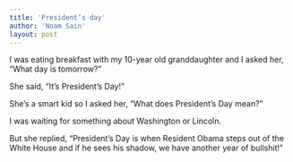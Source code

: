 ```yaml
---
title: 'President’s day'
author: 'Noam Sain'
layout: post
---
```


I was eating breakfast with my 10-year old granddaughter and I asked her, “What day is tomorrow?”

She said, “It’s President’s Day!”

She’s a smart kid so I asked her, “What does President’s Day mean?”

I was waiting for something about Washington or Lincoln.

But she replied, “President’s Day is when Resident Obama steps out of the White House and if he sees his shadow, we have another year of bullshit!”

